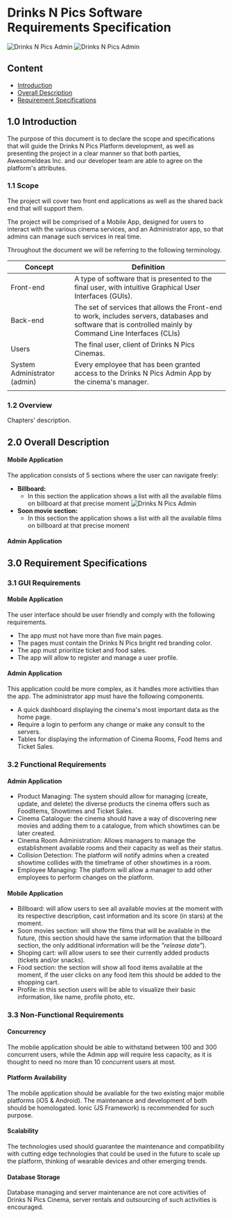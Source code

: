 # Drinks N Pics Software Requirements Specification

![Drinks N Pics Admin](img/DNPA.png)
![Drinks N Pics Admin](img/iphone.png)

## Content
* [Introduction](#1.0_Introduction)  
* [Overall Description](#2.0_Overall_Description)
* [Requirement Specifications](#3.0_Requirement_Specifications)


## 1.0 Introduction
The purpose of this document is to declare the scope and specifications that will guide the Drinks N Pics Platform development, as well as presenting the project in a clear manner so that both parties, AwesomeIdeas Inc. and our developer team are able to agree on the platform's attributes.

### 1.1 Scope
The project will cover two front end applications as well as the shared back end that will support them.

The project will be comprised of a Mobile App, designed for users to interact with the various cinema services, and an Administrator app, so that admins can manage such services in real time.

Throughout the document we will be referring to the following terminology.

| Concept | Definition |
|-----------|----------------------------------------------------------|
| Front-end | A type of software that is presented to the final user, with intuitive Graphical User Interfaces (GUIs).|
| Back-end | The set of services that allows the Front-end to work, includes servers, databases and software that is controlled mainly by Command Line Interfaces (CLIs) |
| Users | The final user, client of Drinks N Pics Cinemas. |
| System Administrator (admin)| Every employee that has been granted access to the Drinks N Pics Admin App by the cinema's manager. |
|  |  |

### 1.2 Overview
Chapters' description.

## 2.0 Overall Description
#### Mobile Application
The application consists of 5 sections where the user can navigate freely:
* **Billboard:**
  * In this section the application shows a list with all the available films on billboard at that precise moment
  ![Drinks N Pics Admin](img/iphone.png)
* **Soon movie section:**
  * In this section the application shows a list with all the available films on billboard at that precise moment

#### Admin Application
## 3.0 Requirement Specifications

### 3.1 GUI Requirements

#### Mobile Application
The user interface should be user friendly and comply with the following requirements.
* The app must not have more than five main pages.
* The pages must contain the Drinks N Pics bright red branding color.
* The app must prioritize ticket and food sales.
* The app will allow to register and manage a user profile.

#### Admin Application
This application could be more complex, as it handles more activities than the app. The administrator app must have the following components.

* A quick dashboard displaying the cinema's most important data as the home page.
* Require a login to perform any change or make any consult to the servers.
* Tables for displaying the information of Cinema Rooms, Food Items and Ticket Sales.

### 3.2 Functional Requirements

#### Admin Application
* Product Managing: The system should allow for managing (create, update, and delete) the diverse products the cinema offers such as FoodItems, Showtimes and Ticket Sales.
* Cinema Catalogue: the cinema should have a way of discovering new movies and adding them to a catalogue, from which showtimes can be later created.
* Cinema Room Administration: Allows managers to manage the establishment available rooms and their capacity as well as their status.
* Collision Detection: The platform will notify admins when a created showtime collides with the timeframe of other showtimes in a room.
* Employee Managing: The platform will allow a manager to add other employees to perform changes on the platform.

#### Mobile Application
* Billboard: will allow users to see all available movies at the moment with its respective description, cast information and its score (in stars) at the moment.
* Soon movies section: will show the films that will be available in the future, (this section should have the same information that the billboard section, the only additional information will be the _"release date"_).
* Shoping cart: will allow users to see their currently added products (tickets and/or snacks).
* Food section: the section will show all food items available at the moment, if the user clicks on any food item this should be added to the shopping cart.
* Profile: in this section users will be able to visualize their basic information, like name, profile photo, etc.


### 3.3 Non-Functional Requirements

#### Concurrency
The mobile application should be able to withstand between 100 and 300 concurrent users, while the Admin app will require less capacity, as it is thought to need no more than 10 concurrent users at most.

#### Platform Availability
The mobile application should be available for the two existing major mobile platforms (iOS & Android). The maintenance and development of both should be homologated. Ionic (JS Framework) is recommended for such purpose.

#### Scalability
The technologies used should guarantee the maintenance and compatibility with cutting edge technologies that could be used in the future to scale up the platform, thinking of wearable devices and other emerging trends.

#### Database Storage
Database managing and server maintenance are not core activities of Drinks N Pics Cinema, server rentals and outsourcing of such activities is encouraged.
